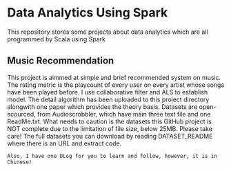 # Data Analytics Using Spark
This repository stores some projects about data analytics which are all programmed by Scala using Spark

## Music Recommendation
   This project is aimmed at simple and brief recommended system on music. 
   The rating metric is the playcount of every user on every artist whose songs have been played before.
    I use collaborative filter and ALS to establish model. The detail algorithm has been uploaded to this proiect directory alongwith one paper which provides the theory basis.
    Datasets are open-scourced, from Audioscrobbler, which have main three text file and one ReadMe.txt.
    What needs to caution is the datasets this GitHub project is NOT complete due to the limitation of file size, below 25MB. Please take care!
    The full datasets you can download by reading DATASET_README where there is an URL and extract code.

    Also, I have one DLog for you to learn and follow, however, it is in Chinese!

